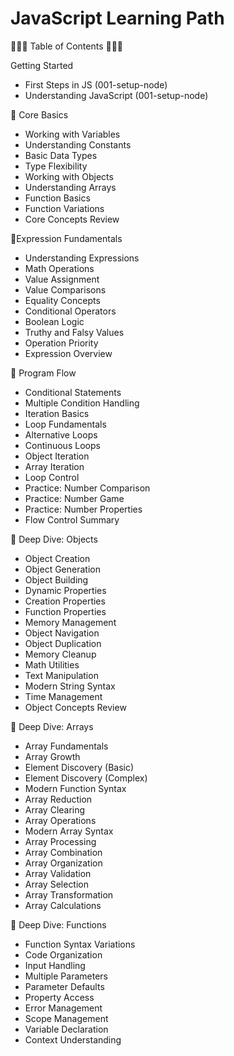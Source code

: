 # JavaScript Learning Path

🌟🌟🌟 Table of Contents 🌟🌟🌟

Getting Started

- First Steps in JS (001-setup-node)
- Understanding JavaScript (001-setup-node)

🌟 Core Basics

- Working with Variables
- Understanding Constants
- Basic Data Types
- Type Flexibility
- Working with Objects
- Understanding Arrays
- Function Basics
- Function Variations
- Core Concepts Review

🌟Expression Fundamentals

- Understanding Expressions
- Math Operations
- Value Assignment
- Value Comparisons
- Equality Concepts
- Conditional Operators
- Boolean Logic
- Truthy and Falsy Values
- Operation Priority
- Expression Overview

🌟 Program Flow

- Conditional Statements
- Multiple Condition Handling
- Iteration Basics
- Loop Fundamentals
- Alternative Loops
- Continuous Loops
- Object Iteration
- Array Iteration
- Loop Control
- Practice: Number Comparison
- Practice: Number Game
- Practice: Number Properties
- Flow Control Summary

🌟 Deep Dive: Objects

- Object Creation
- Object Generation
- Object Building
- Dynamic Properties
- Creation Properties
- Function Properties
- Memory Management
- Object Navigation
- Object Duplication
- Memory Cleanup
- Math Utilities
- Text Manipulation
- Modern String Syntax
- Time Management
- Object Concepts Review

🌟 Deep Dive: Arrays

- Array Fundamentals
- Array Growth
- Element Discovery (Basic)
- Element Discovery (Complex)
- Modern Function Syntax
- Array Reduction
- Array Clearing
- Array Operations
- Modern Array Syntax
- Array Processing
- Array Combination
- Array Organization
- Array Validation
- Array Selection
- Array Transformation
- Array Calculations

🌟 Deep Dive: Functions

- Function Syntax Variations
- Code Organization
- Input Handling
- Multiple Parameters
- Parameter Defaults
- Property Access
- Error Management
- Scope Management
- Variable Declaration
- Context Understanding
